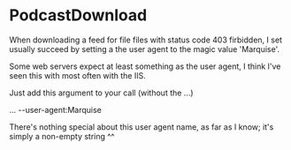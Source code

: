 # PodcastDownload

When downloading a feed for file files with status code 403 firbidden, I set usually succeed by setting a the user agent to the magic value 'Marquise'.

Some web servers expect at least something as the user agent, I think I've seen this with most often with the IIS.

Just add this argument to your call (without the ...)

... --user-agent:Marquise

There's nothing special about this user agent name, as far as I know; it's simply a non-empty string ^^
